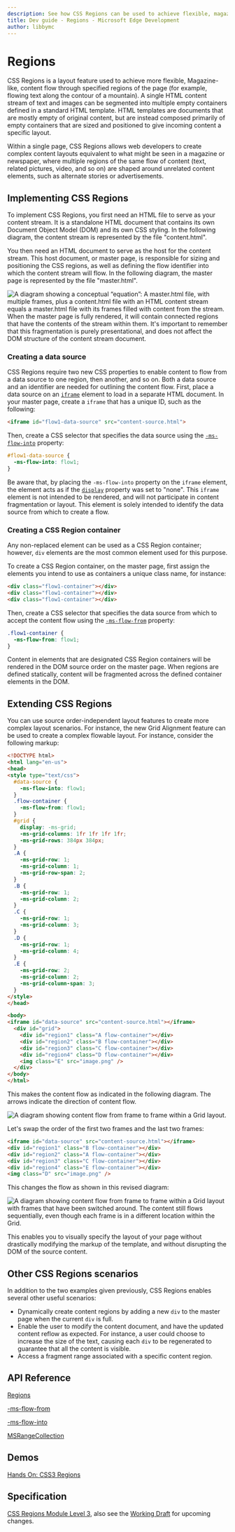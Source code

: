 ```yaml
---
description: See how CSS Regions can be used to achieve flexible, magazine-like, content flows through specified regions of the page.
title: Dev guide - Regions - Microsoft Edge Development
author: libbymc
---
```


# Regions

CSS Regions is a layout feature used to achieve more flexible, Magazine-like, content flow through specified regions of the page (for example, flowing text along the contour of a mountain). A single HTML content stream of text and images can be segmented into multiple empty containers defined in a standard HTML template. HTML templates are documents that are mostly empty of original content, but are instead composed primarily of empty containers that are sized and positioned to give incoming content a specific layout.

Within a single page, CSS Regions allows web developers to create complex content layouts equivalent to what might be seen in a magazine or newspaper, where multiple regions of the same flow of content (text, related pictures, video, and so on) are shaped around unrelated content elements, such as alternate stories or advertisements.


## Implementing CSS Regions

To implement CSS Regions, you first need an HTML file to serve as your content stream. It is a standalone HTML document that contains its own Document Object Model (DOM) and its own CSS styling. In the following diagram, the content stream is represented by the file "content.html".

You then need an HTML document to serve as the host for the content stream. This host document, or master page, is responsible for sizing and positioning the CSS regions, as well as defining the flow identifier into which the content stream will flow. In the following diagram, the master page is represented by the file "master.html".

![A diagram showing a conceptual “equation”: A master.html file, with multiple frames, plus a content.html file with an HTML content stream equals a master.html file with its frames filled with content from the stream.](./../media/ie10devguide_ppb4_2css_image1.png)
When the master page is fully rendered, it will contain connected regions that have the contents of the stream within them. It's important to remember that this fragmentation is purely presentational, and does not affect the DOM structure of the content stream document.

### Creating a data source

CSS Regions require two new CSS properties to enable content to flow from a data source to one region, then another, and so on. Both a data source and an identifier are needed for outlining the content flow. First, place a data source on an [`iframe`](https://msdn.microsoft.com/library/ms535258.aspx) element to load in a separate HTML document. In your master page, create a `iframe` that has a unique ID, such as the following:

```HTML
<iframe id="flow1-data-source" src="content-source.html">
```

Then, create a CSS selector that specifies the data source using the [`-ms-flow-into`](https://msdn.microsoft.com/library/hh771899.aspx) property:

```CSS
#flow1-data-source {
  -ms-flow-into: flow1;
}
```

Be aware that, by placing the `-ms-flow-into` property on the `iframe` element, the element acts as if the [`display`](https://msdn.microsoft.com/library/ms530751.aspx) property was set to "none". This `iframe` element is not intended to be rendered, and will not participate in content fragmentation or layout. This element is solely intended to identify the data source from which to create a flow.

### Creating a CSS Region container

Any non-replaced element can be used as a CSS Region container; however, `div` elements are the most common element used for this purpose.

To create a CSS Region container, on the master page, first assign the elements you intend to use as containers a unique class name, for instance:

```HTML
<div class="flow1-container"></div>
<div class="flow1-container"></div>
<div class="flow1-container"></div>
```

Then, create a CSS selector that specifies the data source from which to accept the content flow using the [`-ms-flow-from`](https://msdn.microsoft.com/library/hh771897.aspx) property:

```CSS
.flow1-container {
  -ms-flow-from: flow1;
}
```

Content in elements that are designated CSS Region containers will be rendered in the DOM source order on the master page. When regions are defined statically, content will be fragmented across the defined container elements in the DOM.


## Extending CSS Regions

You can use source order-independent layout features to create more complex layout scenarios. For instance, the new Grid Alignment feature can be used to create a complex flowable layout. For instance, consider the following markup:

```HTML
<!DOCTYPE html>
<html lang="en-us">
<head>
<style type="text/css">
  #data-source {
    -ms-flow-into: flow1;
  }
  .flow-container {
    -ms-flow-from: flow1;
  }
  #grid {
    display: -ms-grid;
    -ms-grid-columns: 1fr 1fr 1fr 1fr;
    -ms-grid-rows: 384px 384px;
  }
  .A {
    -ms-grid-row: 1;
    -ms-grid-column: 1;
    -ms-grid-row-span: 2;
  }
  .B {
    -ms-grid-row: 1;
    -ms-grid-column: 2;
  }
  .C {
    -ms-grid-row: 1;
    -ms-grid-column: 3;
  }
  .D {
    -ms-grid-row: 1;
    -ms-grid-column: 4;
  }
  .E {
    -ms-grid-row: 2;
    -ms-grid-column: 2;
    -ms-grid-column-span: 3;
  }
</style>
</head>

<body>
<iframe id="data-source" src="content-source.html"></iframe>  
  <div id="grid">
    <div id="region1" class="A flow-container"></div>
    <div id="region2" class="B flow-container"></div>
    <div id="region3" class="C flow-container"></div>
    <div id="region4" class="D flow-container"></div>
    <img class="E" src="image.png" />
  </div>
</body>
</html>
```

This makes the content flow as indicated in the following diagram. The arrows indicate the direction of content flow.

![A diagram showing content flow from frame to frame within a Grid layout.](./../media/ie10devguide_ppb4_2css_image2.png)

Let's swap the order of the first two frames and the last two frames:

```HTML
<iframe id="data-source" src="content-source.html"></iframe>
<div id="region1" class="B flow-container"></div>
<div id="region2" class="A flow-container"></div> 
<div id="region3" class="C flow-container"></div>
<div id="region4" class="E flow-container"></div>
<img class="D" src="image.png" />
```

This changes the flow as shown in this revised diagram:

![A diagram showing content flow from frame to frame within a Grid layout with frames that have been switched around. The content still flows sequentially, even though each frame is in a different location within the Grid.](./../media/ie10devguide_ppb4_2css_image3.png)

This enables you to visually specify the layout of your page without drastically modifying the markup of the template, and without disrupting the DOM of the source content.


## Other CSS Regions scenarios

In addition to the two examples given previously, CSS Regions enables several other useful scenarios:

-   Dynamically create content regions by adding a new `div` to the master page when the current `div` is full.
-   Enable the user to modify the content document, and have the updated content reflow as expected. For instance, a user could choose to increase the size of the text, causing each `div` to be regenerated to guarantee that all the content is visible.
-   Access a fragment range associated with a specific content region.



## API Reference

[Regions](https://msdn.microsoft.com/library/hh772715.aspx)

[-ms-flow-from](https://msdn.microsoft.com/library/hh771897)

[-ms-flow-into](https://msdn.microsoft.com/library/hh771899)

[MSRangeCollection](https://msdn.microsoft.com/library/hh772481)

## Demos

[Hands On: CSS3 Regions](https://developer.microsoft.com/en-us/microsoft-edge/testdrive/demos/3dtransforms/)

## Specification

[CSS Regions Module Level 3](http://go.microsoft.com/fwlink/p/?LinkID=228450), also see the [Working Draft](https://drafts.csswg.org/css-regions/) for upcoming changes. 
